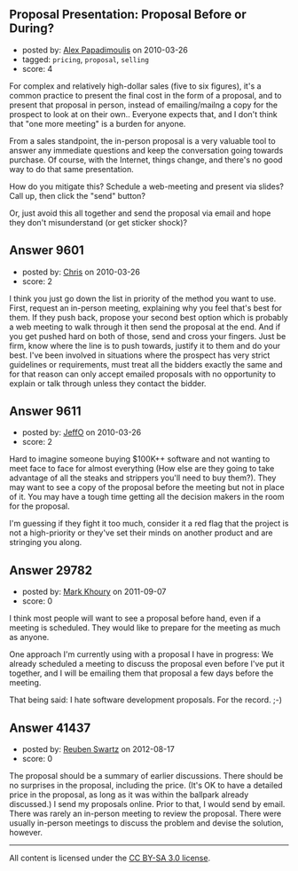 ## Proposal Presentation: Proposal Before or During?

- posted by: [Alex Papadimoulis](https://stackexchange.com/users/-1/123-alex-papadimoulis) on 2010-03-26
- tagged: `pricing`, `proposal`, `selling`
- score: 4

For complex and relatively high-dollar sales (five to six figures), it's a common practice to present the final cost in the form of a proposal, and to present that proposal in person, instead of emailing/mailng a copy for the prospect to look at on their own.. Everyone expects that, and I don't think that "one more meeting" is a burden for anyone. 

From a sales standpoint, the in-person proposal is a very valuable tool to answer any immediate questions and keep the conversation going towards purchase. Of course, with the Internet, things change, and there's no good way to do that same presentation.

How do you mitigate this? Schedule a web-meeting and present via slides? Call up, then click the "send" button?

Or, just avoid this all together and send the proposal via email and hope they don't misunderstand (or get sticker shock)?


## Answer 9601

- posted by: [Chris](https://stackexchange.com/users/-1/412-chris) on 2010-03-26
- score: 2

I think you just go down the list in priority of the method you want to use. First, request an in-person meeting, explaining why you feel that's best for them. If they push back, propose your second best option which is probably a web meeting to walk through it then send the proposal at the end. And if you get pushed hard on both of those, send and cross your fingers. Just be firm, know where the line is to push towards, justify it to them and do your best. I've been involved in situations where the prospect has very strict guidelines or requirements, must treat all the bidders exactly the same and for that reason can only accept emailed proposals with no opportunity to explain or talk through unless they contact the bidder.


## Answer 9611

- posted by: [JeffO](https://stackexchange.com/users/-1/1796-jeffo) on 2010-03-26
- score: 2

Hard to imagine someone buying $100K++ software and not wanting to meet face to face for almost everything (How else are they going to take advantage of all the steaks and strippers you'll need to buy them?). They may want to see a copy of the proposal before the meeting but not in place of it. You may have a tough time getting all the decision makers in the room for the proposal. 

I'm guessing if they fight it too much, consider it a red flag that the project is not a high-priority or they've set their minds on another product and are stringing you along.


## Answer 29782

- posted by: [Mark Khoury](https://stackexchange.com/users/-1/13198-mark-khoury) on 2011-09-07
- score: 0

I think most people will want to see a proposal before hand, even if a meeting is scheduled. They would like to prepare for the meeting as much as anyone.

One approach I'm currently using with a proposal I have in progress: We already scheduled a meeting to discuss the proposal even before I've put it together, and I will be emailing them that proposal a few days before the meeting.

That being said: I hate software development proposals. For the record. ;-)


## Answer 41437

- posted by: [Reuben Swartz](https://stackexchange.com/users/-1/19294-reuben-swartz) on 2012-08-17
- score: 0

The proposal should be a summary of earlier discussions. There should be no surprises in the proposal, including the price. (It's OK to have a detailed price in the proposal, as long as it was within the ballpark already discussed.) I send my proposals online. Prior to that, I would send by email. There was rarely an in-person meeting to review the proposal. There were usually in-person meetings to discuss the problem and devise the solution, however. 



---

All content is licensed under the [CC BY-SA 3.0 license](https://creativecommons.org/licenses/by-sa/3.0/).
